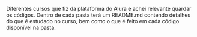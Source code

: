 Diferentes cursos que fiz da plataforma do Alura e achei relevante quardar os códigos. Dentro de cada pasta terá um README.md contendo detalhes do que é estudado no curso, bem como o que é feito em cada código disponível na pasta.
